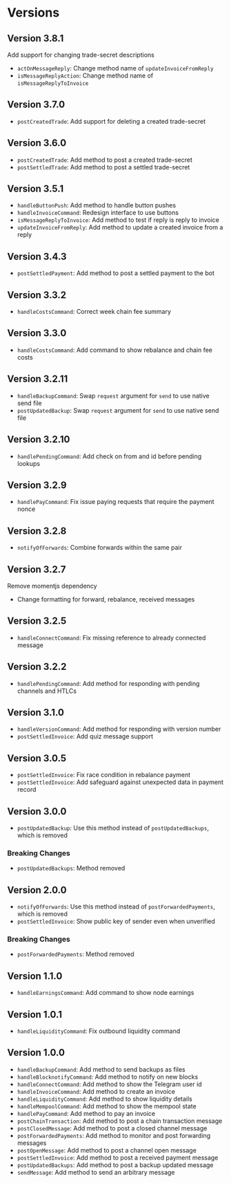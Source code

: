 # Versions

## Version 3.8.1

Add support for changing trade-secret descriptions

- `actOnMessageReply`: Change method name of `updateInvoiceFromReply`
- `isMessageReplyAction`: Change method name of `isMessageReplyToInvoice`

## Version 3.7.0

- `postCreatedTrade`: Add support for deleting a created trade-secret

## Version 3.6.0

- `postCreatedTrade`: Add method to post a created trade-secret
- `postSettledTrade`: Add method to post a settled trade-secret

## Version 3.5.1

- `handleButtonPush`: Add method to handle button pushes
- `handleInvoiceCommand`: Redesign interface to use buttons
- `isMessageReplyToInvoice`: Add method to test if reply is reply to invoice
- `updateInvoiceFromReply`: Add method to update a created invoice from a reply

## Version 3.4.3

- `postSettledPayment`: Add method to post a settled payment to the bot

## Version 3.3.2

- `handleCostsCommand`: Correct week chain fee summary

## Version 3.3.0

- `handleCostsCommand`: Add command to show rebalance and chain fee costs

## Version 3.2.11

- `handleBackupCommand`: Swap `request` argument for `send` to use native send file
- `postUpdatedBackup`: Swap `request` argument for `send` to use native send file

## Version 3.2.10

- `handlePendingCommand`: Add check on from and id before pending lookups

## Version 3.2.9

- `handlePayCommand`: Fix issue paying requests that require the payment nonce

## Version 3.2.8

- `notifyOfForwards`: Combine forwards within the same pair

## Version 3.2.7

Remove momentjs dependency

- Change formatting for forward, rebalance, received messages

## Version 3.2.5

- `handleConnectCommand`: Fix missing reference to already connected message

## Version 3.2.2

- `handlePendingCommand`: Add method for responding with pending channels and HTLCs

## Version 3.1.0

- `handleVersionCommand`: Add method for responding with version number
- `postSettledInvoice`: Add quiz message support

## Version 3.0.5

- `postSettledInvoice`: Fix race condition in rebalance payment
- `postSettledInvoice`: Add safeguard against unexpected data in payment record

## Version 3.0.0

- `postUpdatedBackup`: Use this method instead of `postUpdatedBackups`, which is removed

### Breaking Changes

- `postUpdatedBackups`: Method removed

## Version 2.0.0

- `notifyOfForwards`: Use this method instead of `postForwardedPayments`, which is removed
- `postSettledInvoice`: Show public key of sender even when unverified

### Breaking Changes

- `postForwardedPayments`: Method removed

## Version 1.1.0

- `handleEarningsCommand`: Add command to show node earnings

## Version 1.0.1

- `handleLiquidityCommand`: Fix outbound liquidity command

## Version 1.0.0

- `handleBackupCommand`: Add method to send backups as files
- `handleBlocknotifyCommand`: Add method to notify on new blocks
- `handleConnectCommand`: Add method to show the Telegram user id
- `handleInvoiceCommand`: Add method to create an invoice
- `handleLiquidityCommand`: Add method to show liquidity details
- `handleMempoolCommand`: Add method to show the mempool state
- `handlePayCommand`: Add method to pay an invoice
- `postChainTransaction`: Add method to post a chain transaction message
- `postClosedMessage`: Add method to post a closed channel message
- `postForwardedPayments`: Add method to monitor and post forwarding messages
- `postOpenMessage`: Add method to post a channel open message
- `postSettledInvoice`: Add method to post a received payment message
- `postUpdatedBackups`: Add method to post a backup updated message
- `sendMessage`: Add method to send an arbitrary message
